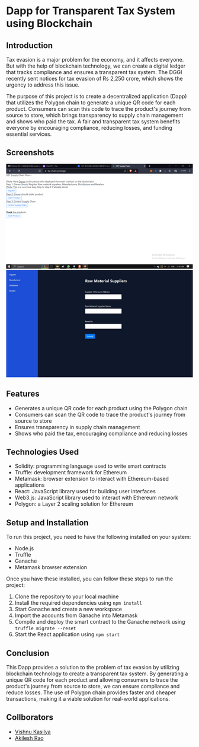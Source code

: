 # Dapp for Transparent Tax System using Blockchain 

## Introduction
Tax evasion is a major problem for the economy, and it affects everyone. But with the help of blockchain technology, we can create a digital ledger that tracks compliance and ensures a transparent tax system. The DGGI recently sent notices for tax evasion of Rs 2,250 crore, which shows the urgency to address this issue. 

The purpose of this project is to create a decentralized application (Dapp) that utilizes the Polygon chain to generate a unique QR code for each product. Consumers can scan this code to trace the product's journey from source to store, which brings transparency to supply chain management and shows who paid the tax. A fair and transparent tax system benefits everyone by encouraging compliance, reducing losses, and funding essential services.

## Screenshots

![Landing Page](/screenshots/Screenshot(291).png)
![Assigning Roles](/screenshots/1fb024fd-6e43-4739-afbe-5ff7eaf24c53.jpeg)


## Features
- Generates a unique QR code for each product using the Polygon chain
- Consumers can scan the QR code to trace the product's journey from source to store
- Ensures transparency in supply chain management
- Shows who paid the tax, encouraging compliance and reducing losses

## Technologies Used
- Solidity: programming language used to write smart contracts
- Truffle: development framework for Ethereum
- Metamask: browser extension to interact with Ethereum-based applications
- React: JavaScript library used for building user interfaces
- Web3.js: JavaScript library used to interact with Ethereum network
- Polygon: a Layer 2 scaling solution for Ethereum

## Setup and Installation
To run this project, you need to have the following installed on your system:
- Node.js
- Truffle
- Ganache
- Metamask browser extension

Once you have these installed, you can follow these steps to run the project:
1. Clone the repository to your local machine
2. Install the required dependencies using `npm install`
3. Start Ganache and create a new workspace
4. Import the accounts from Ganache into Metamask
5. Compile and deploy the smart contract to the Ganache network using `truffle migrate --reset`
6. Start the React application using `npm start`

## Conclusion
This Dapp provides a solution to the problem of tax evasion by utilizing blockchain technology to create a transparent tax system. By generating a unique QR code for each product and allowing consumers to trace the product's journey from source to store, we can ensure compliance and reduce losses. The use of Polygon chain provides faster and cheaper transactions, making it a viable solution for real-world applications.

## Collborators
- [Vishnu Kasilya](https://github.com/VishnuAmit)
- [Akilesh Rao](https://github.com/akileshraos)

